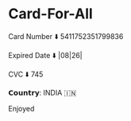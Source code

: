 # Card-For-All
    
Card Number ⬇️
5411752351799836

Expired Date ⬇️
|08|26|

CVC ⬇️
745

𝗖𝗼𝘂𝗻𝘁𝗿𝘆: INDIA 🇮🇳


Enjoyed
